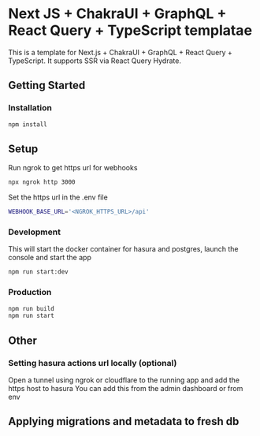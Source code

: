 # Next JS + ChakraUI + GraphQL + React Query + TypeScript templatae

This is a template for Next.js + ChakraUI + GraphQL + React Query + TypeScript.
It supports SSR via React Query Hydrate.

## Getting Started

### Installation

```bash
npm install
```

## Setup

Run ngrok to get https url for webhooks

```bash
npx ngrok http 3000
```

Set the https url in the .env file

```bash
WEBHOOK_BASE_URL='<NGROK_HTTPS_URL>/api'
```

### Development

This will start the docker container for hasura and postgres, launch the console and start the app

```bash
npm run start:dev
```

### Production

```bash
npm run build
npm run start
```

## Other

### Setting hasura actions url locally **(optional)**

Open a tunnel using ngrok or cloudflare to the running app and add the https host to hasura
You can add this from the admin dashboard or from env

## Applying migrations and metadata to fresh db

